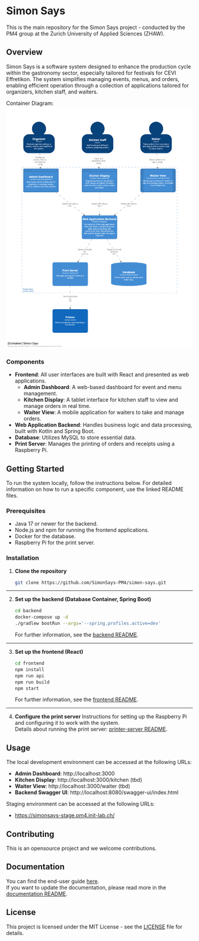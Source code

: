 # Simon Says
This is the main repository for the Simon Says project - conducted by the PM4 group at the Zurich University of Applied Sciences (ZHAW).

## Overview

Simon Says is a software system designed to enhance the production cycle within the gastronomy sector, especially
tailored for festivals for CEVI Effretikon. The system simplifies managing events, menus, and orders, enabling efficient
operation through a collection of applications tailored for organizers, kitchen staff, and waiters.

Container Diagram:
![Simon Says](documentation/assets/simonsays_container-diagram.png)

### Components

- **Frontend**: All user interfaces are built with React and presented as web applications.
  - **Admin Dashboard**: A web-based dashboard for event and menu management.
  - **Kitchen Display**: A tablet interface for kitchen staff to view and manage orders in real time.
  - **Waiter View**: A mobile application for waiters to take and manage orders.
- **Web Application Backend**: Handles business logic and data processing, built with Kotlin and Spring Boot.
- **Database**: Utilizes MySQL to store essential data.
- **Print Server**: Manages the printing of orders and receipts using a Raspberry Pi.

## Getting Started

To run the system locally, follow the instructions below. For detailed information on how to run a specific component,
use the linked README files.

### Prerequisites

- Java 17 or newer for the backend.
- Node.js and npm for running the frontend applications.
- Docker for the database.
- Raspberry Pi for the print server.

### Installation

1. **Clone the repository**
   ```bash
   git clone https://github.com/SimonSays-PM4/simon-says.git
   ```

----

2. **Set up the backend (Database Container, Spring Boot)**
   ```bash
   cd backend
   docker-compose up -d
   ./gradlew bootRun --args='--spring.profiles.active=dev'
   ``` 
   For further information, see the [backend README](backend/README.md).

---

3. **Set up the frontend (React)**
   ```bash
   cd frontend
   npm install
   npm run api 
   npm run build
   npm start  
   ```
   For further information, see the [frontend README](frontend/README.md).

----

4. **Configure the print server**
   Instructions for setting up the Raspberry Pi and configuring it to work with the system.\
   Details about running the print server: [printer-server README](printer/README.md).

## Usage

The local development environment can be accessed at the following URLs:

- **Admin Dashboard**: http://localhost:3000
- **Kitchen Display**: http://localhost:3000/kitchen (tbd)
- **Waiter View**: http://localhost:3000/waiter (tbd)
- **Backend Swagger UI**: http://localhost:8080/swagger-ui/index.html

Staging environment can be accessed at the following URLs:
- https://simonsays-stage.pm4.init-lab.ch/

## Contributing

This is an opensource project and we welcome contributions.

## Documentation

You can find the end-user guide [here](https://simonsays-pm4.github.io/simon-says/).\
If you want to update the documentation, please read more in the [documentation README](documentation/retype/README.md).

## License
This project is licensed under the MIT License - see the [LICENSE](LICENSE) file for details.

